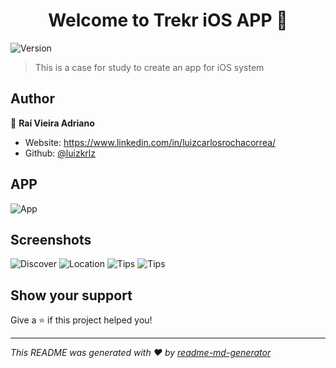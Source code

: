 <h1 align="center">Welcome to Trekr iOS APP 👋</h1>
<p>
  <img alt="Version" src="https://img.shields.io/badge/version-1-blue.svg?cacheSeconds=2592000" />
</p>

> This is a case for study to create an app for iOS system

## Author

👤 **Raí Vieira Adriano**

* Website: https://www.linkedin.com/in/luizcarlosrochacorrea/
* Github: [@luizkrlz](https://github.com/luizkrlz)

## APP

![App](video.gif)

## Screenshots

![Discover](assets/screenshot-1.png)
![Location](assets/screenshot-2.png)
![Tips](assets/screenshot-3.png)
![Tips](assets/screenshot-4.png)

## Show your support

Give a ⭐️ if this project helped you!

***
_This README was generated with ❤️ by [readme-md-generator](https://github.com/kefranabg/readme-md-generator)_
